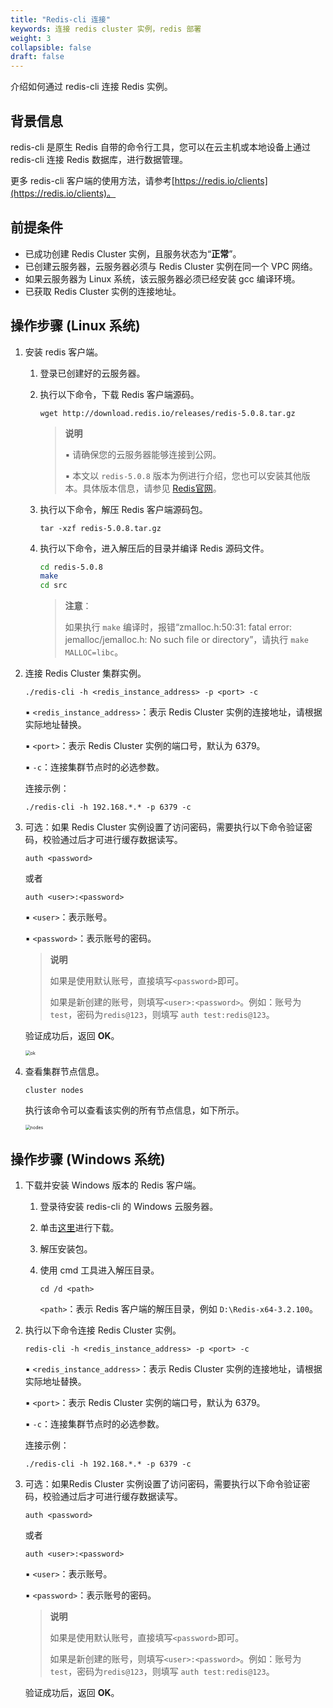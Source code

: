 ```yaml
---
title: "Redis-cli 连接"
keywords: 连接 redis cluster 实例，redis 部署
weight: 3
collapsible: false
draft: false
---
```


介绍如何通过 redis-cli 连接 Redis 实例。

## 背景信息

redis-cli 是原生 Redis 自带的命令行工具，您可以在云主机或本地设备上通过 redis-cli 连接 Redis 数据库，进行数据管理。

更多 redis-cli 客户端的使用方法，请参考[https://redis.io/clients](https://redis.io/clients)。

## 前提条件

- 已成功创建 Redis Cluster 实例，且服务状态为“**正常**”。
- 已创建云服务器，云服务器必须与 Redis Cluster 实例在同一个 VPC 网络。
- 如果云服务器为 Linux 系统，该云服务器必须已经安装 gcc 编译环境。
- 已获取 Redis Cluster 实例的连接地址。

## 操作步骤 (Linux 系统)

1. 安装 redis 客户端。

   1. 登录已创建好的云服务器。

   2. 执行以下命令，下载 Redis 客户端源码。

      ```shell
      wget http://download.redis.io/releases/redis-5.0.8.tar.gz
      ```

      > **说明**
      >
      > ▪︎ 请确保您的云服务器能够连接到公网。
      >
      > ▪︎ 本文以 `redis-5.0.8` 版本为例进行介绍，您也可以安装其他版本。具体版本信息，请参见 [Redis官网](https://redis.io/download?spm=a2c4g.11186623.2.14.60885347qNKDfG)。

   3. 执行以下命令，解压 Redis 客户端源码包。

      ```shell
      tar -xzf redis-5.0.8.tar.gz
      ```

   4. 执行以下命令，进入解压后的目录并编译 Redis 源码文件。

      ```bash
      cd redis-5.0.8
      make
      cd src
      ```

      > **注意**：
      >
      > 如果执行 `make` 编译时，报错“zmalloc.h:50:31: fatal error: jemalloc/jemalloc.h: No such file or directory”，请执行 `make MALLOC=libc`。

2. 连接 Redis Cluster 集群实例。

   ```shell
   ./redis-cli -h <redis_instance_address> -p <port> -c
   ```

   ▪︎ `<redis_instance_address>`：表示 Redis Cluster 实例的连接地址，请根据实际地址替换。

   ▪︎ `<port>`：表示 Redis Cluster 实例的端口号，默认为 6379。

   ▪︎ `-c`：连接集群节点时的必选参数。

   连接示例：

   ```
   ./redis-cli -h 192.168.*.* -p 6379 -c
   ```

3. 可选：如果 Redis Cluster 实例设置了访问密码，需要执行以下命令验证密码，校验通过后才可进行缓存数据读写。

   ```
   auth <password>
   ```

   或者 

   ```
   auth <user>:<password>
   ```

   ▪︎ `<user>`：表示账号。

   ▪︎ `<password>`：表示账号的密码。

   > **说明**
   >
   > 如果是使用默认账号，直接填写`<password>`即可。
   >
   > 如果是新创建的账号，则填写`<user>:<password>`。例如：账号为`test`，密码为`redis@123`，则填写 `auth test:redis@123`。
   >
   > 

   验证成功后，返回 **OK**。

   <img src="/database/redis_cluster/_images/redis_conet_ok.png" alt="ok" style="zoom:50%;" />

4. 查看集群节点信息。

   ```
   cluster nodes
   ```

   执行该命令可以查看该实例的所有节点信息，如下所示。

   <img src="/database/redis_cluster/_images/cluster_nodes.png" alt="nodes" style="zoom:50%;" />

## 操作步骤 (Windows 系统)

1. 下载并安装 Windows 版本的 Redis 客户端。

   1. 登录待安装 redis-cli 的 Windows 云服务器。

   2. 单击[这里](https://github.com/MicrosoftArchive/redis/tags)进行下载。

   3. 解压安装包。

   4. 使用 cmd 工具进入解压目录。

      ```shell
      cd /d <path>
      ```

      `<path>`：表示 Redis 客户端的解压目录，例如 `D:\Redis-x64-3.2.100`。

2. 执行以下命令连接 Redis Cluster 实例。

   ```
   redis-cli -h <redis_instance_address> -p <port> -c
   ```

   ▪︎ `<redis_instance_address>`：表示 Redis Cluster 实例的连接地址，请根据实际地址替换。

   ▪︎ `<port>`：表示 Redis Cluster 实例的端口号，默认为 6379。

   ▪︎ `-c`：连接集群节点时的必选参数。

   连接示例：

   ```
   ./redis-cli -h 192.168.*.* -p 6379 -c
   ```

3. 可选：如果Redis Cluster 实例设置了访问密码，需要执行以下命令验证密码，校验通过后才可进行缓存数据读写。

   ```
   auth <password>
   ```

   或者 

   ```
   auth <user>:<password>
   ```

   ▪︎ `<user>`：表示账号。

   ▪︎ `<password>`：表示账号的密码。

   > **说明**
   >
   > 如果是使用默认账号，直接填写`<password>`即可。
   >
   > 如果是新创建的账号，则填写`<user>:<password>`。例如：账号为`test`，密码为`redis@123`，则填写 `auth test:redis@123`。
   >
   > 

   验证成功后，返回 **OK**。

